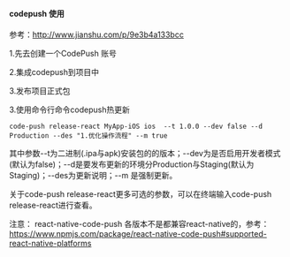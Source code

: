 #### codepush 使用
参考：http://www.jianshu.com/p/9e3b4a133bcc

1.先去创建一个CodePush 账号

2.集成codepush到项目中

3.发布项目正式包

3.使用命令行命令codepush热更新

    code-push release-react MyApp-iOS ios  --t 1.0.0 --dev false --d Production --des "1.优化操作流程" --m true

其中参数--t为二进制(.ipa与apk)安装包的的版本；--dev为是否启用开发者模式(默认为false)；--d是要发布更新的环境分Production与Staging(默认为Staging)；--des为更新说明；--m 是强制更新。

关于code-push release-react更多可选的参数，可以在终端输入code-push release-react进行查看。

注意：
react-native-code-push  各版本不是都兼容react-native的，参考：
https://www.npmjs.com/package/react-native-code-push#supported-react-native-platforms